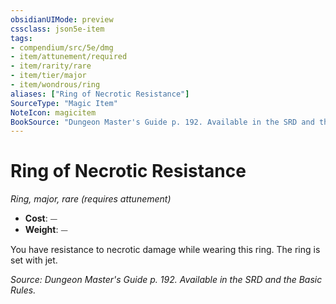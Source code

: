```yaml
---
obsidianUIMode: preview
cssclass: json5e-item
tags:
- compendium/src/5e/dmg
- item/attunement/required
- item/rarity/rare
- item/tier/major
- item/wondrous/ring
aliases: ["Ring of Necrotic Resistance"]
SourceType: "Magic Item"
NoteIcon: magicitem
BookSource: "Dungeon Master's Guide p. 192. Available in the SRD and the Basic Rules."
---
```

# Ring of Necrotic Resistance
*Ring, major, rare (requires attunement)*  

- **Cost**: ⏤
- **Weight**: ⏤

You have resistance to necrotic damage while wearing this ring. The ring is set with jet.

*Source: Dungeon Master's Guide p. 192. Available in the SRD and the Basic Rules.*